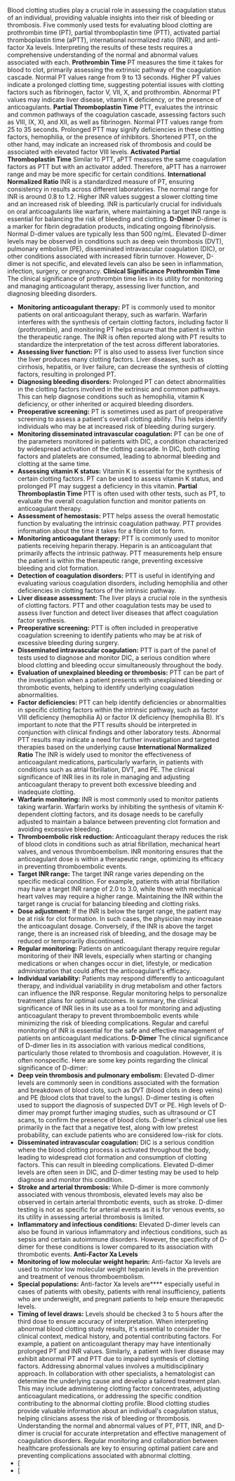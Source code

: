 Blood clotting studies play a crucial role in assessing the coagulation status of an individual, providing valuable insights into their risk of bleeding or thrombosis. Five commonly used tests for evaluating blood clotting are prothrombin time (PT), partial thromboplastin time (PTT), activated partial thromboplastin time (aPTT), international normalized ratio (INR), and anti-factor Xa levels. Interpreting the results of these tests requires a comprehensive understanding of the normal and abnormal values associated with each.
**Prothrombin Time**
PT measures the time it takes for blood to clot, primarily assessing the extrinsic pathway of the coagulation cascade. Normal PT values range from 9 to 13 seconds. Higher PT values indicate a prolonged clotting time, suggesting potential issues with clotting factors such as fibrinogen, factor V, VII, X, and prothrombin. Abnormal PT values may indicate liver disease, vitamin K deficiency, or the presence of anticoagulants.
**Partial Thromboplastin Time**
PTT, evaluates the intrinsic and common pathways of the coagulation cascade, assessing factors such as VIII, IX, XI, and XII, as well as fibrinogen. Normal PTT values range from 25 to 35 seconds. Prolonged PTT may signify deficiencies in these clotting factors, hemophilia, or the presence of inhibitors. Shortened PTT, on the other hand, may indicate an increased risk of thrombosis and could be associated with elevated factor VIII levels.
**Activated Partial Thromboplastin Time**
Similar to PTT, aPTT measures the same coagulation factors as PTT but with an activator added. Therefore, aPTT has a narrower range and may be more specific for certain conditions.
**International Normalized Ratio**
INR is a standardized measure of PT, ensuring consistency in results across different laboratories. The normal range for INR is around 0.8 to 1.2. Higher INR values suggest a slower clotting time and an increased risk of bleeding. INR is particularly crucial for individuals on oral anticoagulants like warfarin, where maintaining a target INR range is essential for balancing the risk of bleeding and clotting.
**D-Dimer**
D-dimer is a marker for fibrin degradation products, indicating ongoing fibrinolysis. Normal D-dimer values are typically less than 500 ng/mL. Elevated D-dimer levels may be observed in conditions such as deep vein thrombosis (DVT), pulmonary embolism (PE), disseminated intravascular coagulation (DIC), or other conditions associated with increased fibrin turnover. However, D-dimer is not specific, and elevated levels can also be seen in inflammation, infection, surgery, or pregnancy.
**Clinical Significance**
**Prothrombin Time**
The clinical significance of prothrombin time lies in its utility for monitoring and managing anticoagulant therapy, assessing liver function, and diagnosing bleeding disorders.
- **Monitoring anticoagulant therapy:** PT is commonly used to monitor patients on oral anticoagulant therapy, such as warfarin. Warfarin interferes with the synthesis of certain clotting factors, including factor II (prothrombin), and monitoring PT helps ensure that the patient is within the therapeutic range. The INR is often reported along with PT results to standardize the interpretation of the test across different laboratories.
- **Assessing liver function:** PT is also used to assess liver function since the liver produces many clotting factors. Liver diseases, such as cirrhosis, hepatitis, or liver failure, can decrease the synthesis of clotting factors, resulting in prolonged PT.
- **Diagnosing bleeding disorders:** Prolonged PT can detect abnormalities in the clotting factors involved in the extrinsic and common pathways. This can help diagnose conditions such as hemophilia, vitamin K deficiency, or other inherited or acquired bleeding disorders.
- **Preoperative screening:** PT is sometimes used as part of preoperative screening to assess a patient's overall clotting ability. This helps identify individuals who may be at increased risk of bleeding during surgery.
- **Monitoring disseminated intravascular coagulation:** PT can be one of the parameters monitored in patients with DIC, a condition characterized by widespread activation of the clotting cascade. In DIC, both clotting factors and platelets are consumed, leading to abnormal bleeding and clotting at the same time.
- **Assessing vitamin K status:** Vitamin K is essential for the synthesis of certain clotting factors. PT can be used to assess vitamin K status, and prolonged PT may suggest a deficiency in this vitamin.
**Partial Thromboplastin Time**
PTT is often used with other tests, such as PT, to evaluate the overall coagulation function and monitor patients on anticoagulant therapy.
- **Assessment of hemostasis:** PTT helps assess the overall hemostatic function by evaluating the intrinsic coagulation pathway. PTT provides information about the time it takes for a fibrin clot to form.
- **Monitoring anticoagulant therapy:** PTT is commonly used to monitor patients receiving heparin therapy. Heparin is an anticoagulant that primarily affects the intrinsic pathway. PTT measurements help ensure the patient is within the therapeutic range, preventing excessive bleeding and clot formation.
- **Detection of coagulation disorders:** PTT is useful in identifying and evaluating various coagulation disorders, including hemophilia and other deficiencies in clotting factors of the intrinsic pathway.
- **Liver disease assessment:** The liver plays a crucial role in the synthesis of clotting factors. PTT and other coagulation tests may be used to assess liver function and detect liver diseases that affect coagulation factor synthesis.
- **Preoperative screening:** PTT is often included in preoperative coagulation screening to identify patients who may be at risk of excessive bleeding during surgery.
- **Disseminated intravascular coagulation:** PTT is part of the panel of tests used to diagnose and monitor DIC, a serious condition where blood clotting and bleeding occur simultaneously throughout the body.
- **Evaluation of unexplained bleeding or thrombosis:** PTT can be part of the investigation when a patient presents with unexplained bleeding or thrombotic events, helping to identify underlying coagulation abnormalities.
- **Factor deficiencies:** PTT can help identify deficiencies or abnormalities in specific clotting factors within the intrinsic pathway, such as factor VIII deficiency (hemophilia A) or factor IX deficiency (hemophilia B).
It's important to note that the PTT results should be interpreted in conjunction with clinical findings and other laboratory tests. Abnormal PTT results may indicate a need for further investigation and targeted therapies based on the underlying cause
**International Normalized Ratio**
The INR is widely used to monitor the effectiveness of anticoagulant medications, particularly warfarin, in patients with conditions such as atrial fibrillation, DVT, and PE. The clinical significance of INR lies in its role in managing and adjusting anticoagulant therapy to prevent both excessive bleeding and inadequate clotting.
- **Warfarin monitoring:** INR is most commonly used to monitor patients taking warfarin. Warfarin works by inhibiting the synthesis of vitamin K-dependent clotting factors, and its dosage needs to be carefully adjusted to maintain a balance between preventing clot formation and avoiding excessive bleeding.
- **Thromboembolic risk reduction:** Anticoagulant therapy reduces the risk of blood clots in conditions such as atrial fibrillation, mechanical heart valves, and venous thromboembolism. INR monitoring ensures that the anticoagulant dose is within a therapeutic range, optimizing its efficacy in preventing thromboembolic events.
- **Target INR range:** The target INR range varies depending on the specific medical condition. For example, patients with atrial fibrillation may have a target INR range of 2.0 to 3.0, while those with mechanical heart valves may require a higher range. Maintaining the INR within the target range is crucial for balancing bleeding and clotting risks.
- **Dose adjustment:** If the INR is below the target range, the patient may be at risk for clot formation. In such cases, the physician may increase the anticoagulant dosage. Conversely, if the INR is above the target range, there is an increased risk of bleeding, and the dosage may be reduced or temporarily discontinued.
- **Regular monitoring:** Patients on anticoagulant therapy require regular monitoring of their INR levels, especially when starting or changing medications or when changes occur in diet, lifestyle, or medication administration that could affect the anticoagulant's efficacy.
- **Individual variability:** Patients may respond differently to anticoagulant therapy, and individual variability in drug metabolism and other factors can influence the INR response. Regular monitoring helps to personalize treatment plans for optimal outcomes.
In summary, the clinical significance of INR lies in its use as a tool for monitoring and adjusting anticoagulant therapy to prevent thromboembolic events while minimizing the risk of bleeding complications. Regular and careful monitoring of INR is essential for the safe and effective management of patients on anticoagulant medications.
**D-Dimer**
The clinical significance of D-dimer lies in its association with various medical conditions, particularly those related to thrombosis and coagulation. However, it is often nonspecific.
Here are some key points regarding the clinical significance of D-dimer:
- **Deep vein thrombosis and pulmonary embolism:** Elevated D-dimer levels are commonly seen in conditions associated with the formation and breakdown of blood clots, such as DVT (blood clots in deep veins) and PE (blood clots that travel to the lungs). D-dimer testing is often used to support the diagnosis of suspected DVT or PE. High levels of D-dimer may prompt further imaging studies, such as ultrasound or CT scans, to confirm the presence of blood clots. D-dimer's clinical use lies primarily in the fact that a negative test, along with low pretest probability, can exclude patients who are considered low-risk for clots.
- **Disseminated intravascular coagulation:** DIC is a serious condition where the blood clotting process is activated throughout the body, leading to widespread clot formation and consumption of clotting factors. This can result in bleeding complications. Elevated D-dimer levels are often seen in DIC, and D-dimer testing may be used to help diagnose and monitor this condition.
- **Stroke and arterial thrombosis:** While D-dimer is more commonly associated with venous thrombosis, elevated levels may also be observed in certain arterial thrombotic events, such as stroke. D-dimer testing is not as specific for arterial events as it is for venous events, so its utility in assessing arterial thrombosis is limited.
- **Inflammatory and infectious conditions:** Elevated D-dimer levels can also be found in various inflammatory and infectious conditions, such as sepsis and certain autoimmune disorders. However, the specificity of D-dimer for these conditions is lower compared to its association with thrombotic events.
**Anti-Factor Xa Levels**
- **Monitoring of low molecular weight heparin:** Anti-factor Xa levels are used to monitor low molecular weight heparin levels in the prevention and treatment of venous thromboembolism.
- **Special populations:** Anti-factor Xa levels are\*\*\*\* especially useful in cases of patients with obesity, patients with renal insufficiency, patients who are underweight, and pregnant patients to help ensure therapeutic levels.
- **Timing of level draws:** Levels should be checked 3 to 5 hours after the third dose to ensure accuracy of interpretation.
When interpreting abnormal blood clotting study results, it's essential to consider the clinical context, medical history, and potential contributing factors. For example, a patient on anticoagulant therapy may have intentionally prolonged PT and INR values. Similarly, a patient with liver disease may exhibit abnormal PT and PTT due to impaired synthesis of clotting factors. Addressing abnormal values involves a multidisciplinary approach. In collaboration with other specialists, a hematologist can determine the underlying cause and develop a tailored treatment plan. This may include administering clotting factor concentrates, adjusting anticoagulant medications, or addressing the specific condition contributing to the abnormal clotting profile.
Blood clotting studies provide valuable information about an individual's coagulation status, helping clinicians assess the risk of bleeding or thrombosis. Understanding the normal and abnormal values of PT, PTT, INR, and D-dimer is crucial for accurate interpretation and effective management of coagulation disorders. Regular monitoring and collaboration between healthcare professionals are key to ensuring optimal patient care and preventing complications associated with abnormal clotting.
- [
- [